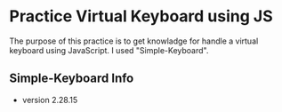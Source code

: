 # Practice Virtual Keyboard using JS

The purpose of this practice is to get knowladge for handle a virtual keyboard using JavaScript.
I used "Simple-Keyboard".

## Simple-Keyboard Info
* version
2.28.15